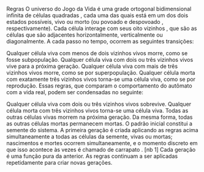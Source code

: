 Regras 
O universo do Jogo da Vida é uma grade ortogonal bidimensional infinita de células quadradas , cada uma das quais está em um dos dois estados possíveis, vivo ou morto (ou povoado e despovoado , respectivamente). Cada célula interage com seus oito vizinhos , que são as células que são adjacentes horizontalmente, verticalmente ou diagonalmente. A cada passo no tempo, ocorrem as seguintes transições:

Qualquer célula viva com menos de dois vizinhos vivos morre, como se fosse subpopulação.
Qualquer célula viva com dois ou três vizinhos vivos vive para a próxima geração.
Qualquer célula viva com mais de três vizinhos vivos morre, como se por superpopulação.
Qualquer célula morta com exatamente três vizinhos vivos torna-se uma célula viva, como se por reprodução.
Essas regras, que comparam o comportamento do autômato com a vida real, podem ser condensadas no seguinte:

Qualquer célula viva com dois ou três vizinhos vivos sobrevive.
Qualquer célula morta com três vizinhos vivos torna-se uma célula viva.
Todas as outras células vivas morrem na próxima geração. Da mesma forma, todas as outras células mortas permanecem mortas.
O padrão inicial constitui a semente do sistema. A primeira geração é criada aplicando as regras acima simultaneamente a todas as células da semente, vivas ou mortas; nascimentos e mortes ocorrem simultaneamente, e o momento discreto em que isso acontece às vezes é chamado de carrapato . [nb 1] Cada geração é uma função pura da anterior. As regras continuam a ser aplicadas repetidamente para criar novas gerações.